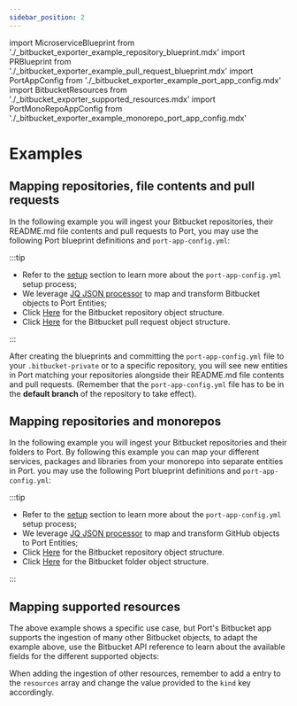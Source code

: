 ```yaml
---
sidebar_position: 2
---
```


import MicroserviceBlueprint from './\_bitbucket_exporter_example_repository_blueprint.mdx'
import PRBlueprint from './\_bitbucket_exporter_example_pull_request_blueprint.mdx'
import PortAppConfig from './\_bitbucket_exporter_example_port_app_config.mdx'
import BitbucketResources from './\_bitbucket_exporter_supported_resources.mdx'
import PortMonoRepoAppConfig from './\_bitbucket_exporter_example_monorepo_port_app_config.mdx'

# Examples

## Mapping repositories, file contents and pull requests

In the following example you will ingest your Bitbucket repositories, their README.md file contents and pull requests to Port, you may use the following Port blueprint definitions and `port-app-config.yml`:

<MicroserviceBlueprint/>

<PRBlueprint/>

<PortAppConfig/>

:::tip

- Refer to the [setup](bitbucket.md#setup) section to learn more about the `port-app-config.yml` setup process;
- We leverage [JQ JSON processor](https://stedolan.github.io/jq/manual/) to map and transform Bitbucket objects to Port Entities;
- Click [Here](https://developer.atlassian.com/cloud/bitbucket/rest/api-group-repositories/#api-repositories-workspace-repo-slug-get) for the Bitbucket repository object structure.
- Click [Here](https://developer.atlassian.com/cloud/bitbucket/rest/api-group-pullrequests/#api-repositories-workspace-repo-slug-pullrequests-pull-request-id-get) for the Bitbucket pull request object structure.

:::

After creating the blueprints and committing the `port-app-config.yml` file to your `.bitbucket-private` or to a specific repository, you will see new entities in Port matching your repositories alongside their README.md file contents and pull requests. (Remember that the `port-app-config.yml` file has to be in the **default branch** of the repository to take effect).

## Mapping repositories and monorepos

In the following example you will ingest your Bitbucket repositories and their folders to Port. By following this example you can map your different services, packages and libraries from your monorepo into separate entities in Port. you may use the following Port blueprint definitions and `port-app-config.yml`:

<MicroserviceBlueprint/>

<PortMonoRepoAppConfig/>

:::tip

- Refer to the [setup](bitbucket.md#setup) section to learn more about the `port-app-config.yml` setup process;
- We leverage [JQ JSON processor](https://stedolan.github.io/jq/manual/) to map and transform GitHub objects to Port Entities;
- Click [Here](https://developer.atlassian.com/cloud/bitbucket/rest/api-group-repositories/#api-repositories-workspace-repo-slug-get) for the Bitbucket repository object structure.
- Click [Here](https://developer.atlassian.com/cloud/bitbucket/rest/api-group-source/#api-repositories-workspace-repo-slug-src-commit-path-get) for the Bitbucket folder object structure.

:::

## Mapping supported resources

The above example shows a specific use case, but Port's Bitbucket app supports the ingestion of many other Bitbucket objects, to adapt the example above, use the Bitbucket API reference to learn about the available fields for the different supported objects:

<BitbucketResources/>

When adding the ingestion of other resources, remember to add a entry to the `resources` array and change the value provided to the `kind` key accordingly.
